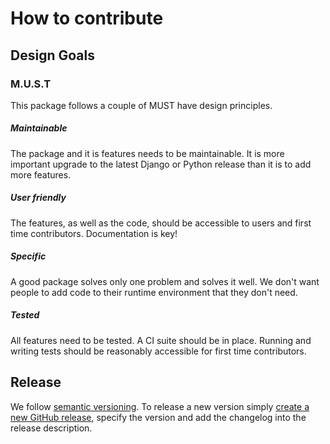 # How to contribute

## Design Goals

### M.U.S.T

This package follows a couple of MUST have design principles.

##### Maintainable

The package and it is features needs to be maintainable. It is more important
upgrade to the latest Django or Python release than it is to add more
features.

##### User friendly

The features, as well as the code, should be accessible to users and first time
contributors. Documentation is key!

##### Specific

A good package solves only one problem and solves it well. We don't want people
to add code to their runtime environment that they don't need.

##### Tested

All features need to be tested. A CI suite should be in place. Running and
writing tests should be reasonably accessible for first time contributors.


## Release

We follow [semantic versioning](https://semver.org/). To release a new version
simply [create a new GitHub release][create-release], specify the version and
add the changelog into the release description.

[create-release]: https://github.com/codingjoe/galahad/releases/new

